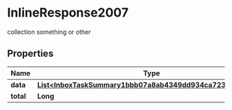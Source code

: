 

# InlineResponse2007

collection something or other

## Properties

Name | Type | Description | Notes
------------ | ------------- | ------------- | -------------
**data** | [**List&lt;InboxTaskSummary1bbb07a8ab4349dd934ca72301974204&gt;**](InboxTaskSummary1bbb07a8ab4349dd934ca72301974204.md) |  |  [optional]
**total** | **Long** |  |  [optional]



